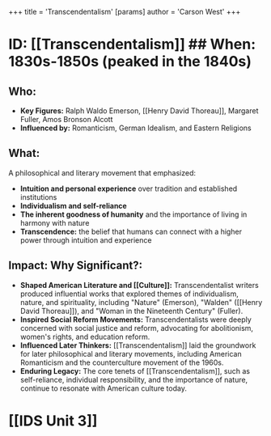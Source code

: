 +++
 title = 'Transcendentalism'
[params]
	author = 'Carson West'
+++
# ID: [[Transcendentalism]] ## When: 1830s-1850s (peaked in the 1840s)
## Who: 
* **Key Figures:** Ralph Waldo Emerson, [[Henry David Thoreau]], Margaret Fuller, Amos Bronson Alcott
* **Influenced by:**  Romanticism, German Idealism, and Eastern Religions
## What:
A philosophical and literary movement that emphasized:
* **Intuition and personal experience** over tradition and established institutions
* **Individualism and self-reliance** 
* **The inherent goodness of humanity** and the importance of living in harmony with nature
* **Transcendence:** the belief that humans can connect with a higher power through intuition and experience 
## Impact: Why Significant?:
* **Shaped American Literature and [[Culture]]:** Transcendentalist writers produced influential works that explored themes of individualism, nature, and spirituality, including "Nature" (Emerson), "Walden" ([[Henry David Thoreau]]), and "Woman in the Nineteenth Century" (Fuller).
* **Inspired Social Reform Movements:** Transcendentalists were deeply concerned with social justice and reform, advocating for abolitionism, women's rights, and education reform. 
* **Influenced Later Thinkers:** [[Transcendentalism]] laid the groundwork for later philosophical and literary movements, including  American Romanticism and the counterculture movement of the 1960s. 
* **Enduring Legacy:** The core tenets of [[Transcendentalism]], such as self-reliance, individual responsibility, and the importance of nature, continue to resonate with American culture today. 

# [[IDS Unit 3]]
